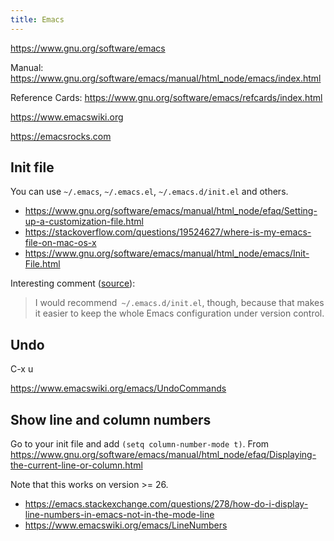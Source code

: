 ```yaml
---
title: Emacs
---
```


https://www.gnu.org/software/emacs

Manual: https://www.gnu.org/software/emacs/manual/html_node/emacs/index.html

Reference Cards: https://www.gnu.org/software/emacs/refcards/index.html

https://www.emacswiki.org

https://emacsrocks.com

## Init file

You can use `~/.emacs`, `~/.emacs.el`, `~/.emacs.d/init.el` and others.

- https://www.gnu.org/software/emacs/manual/html_node/efaq/Setting-up-a-customization-file.html
- https://stackoverflow.com/questions/19524627/where-is-my-emacs-file-on-mac-os-x
- https://www.gnu.org/software/emacs/manual/html_node/emacs/Init-File.html

Interesting comment ([source](https://stackoverflow.com/questions/19524627/where-is-my-emacs-file-on-mac-os-x#comment28982438_19525293)):

> I would recommend` ~/.emacs.d/init.el`, though, because that makes it easier to keep the whole Emacs configuration under version control.

## Undo

C-x u

https://www.emacswiki.org/emacs/UndoCommands

## Show line and column numbers

Go to your init file and add `(setq column-number-mode t)`. From https://www.gnu.org/software/emacs/manual/html_node/efaq/Displaying-the-current-line-or-column.html

Note that this works on version >= 26.

- https://emacs.stackexchange.com/questions/278/how-do-i-display-line-numbers-in-emacs-not-in-the-mode-line
- https://www.emacswiki.org/emacs/LineNumbers
